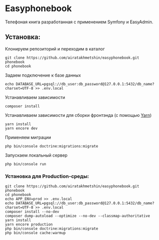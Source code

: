 # Easyphonebook

Телефоная книга разработанная с применением Symfony и EasyAdmin.

## Установка:

Клонируем репозиторий и переходим в каталог
```
git clone https://github.com/airatakhmetshin/easyphonebook.git phonebook
cd phonebook
```

Задаем подключение к базе данных
```
echo DATABASE_URL=pgsql://db_user:db_password@127.0.0.1:5432/db_name?charset=UTF-8 >> .env.local
```

Устанавливаем зависимости
```
composer install
```

Устанавливаем зависимости для сборки фронтэнда (с помощью [Yarn](https://yarnpkg.com/en/docs/install))
```
yarn install
yarn encore dev
```

Применяем миграции
```
php bin/console doctrine:migrations:migrate
```

Запускаем локальный сервер
```
php bin/console run
```

### Установка для Production-среды:

```
git clone https://github.com/airatakhmetshin/easyphonebook.git phonebook
cd phonebook
echo APP_ENV=prod >> .env.local
echo DATABASE_URL=pgsql://db_user:db_password@127.0.0.1:5432/db_name?charset=UTF-8 >> .env.local
composer install --no-dev
composer dump-autoload --optimize --no-dev --classmap-authoritative
yarn install
yarn encore production
php bin/console doctrine:migrations:migrate
php bin/console cache:warmup
```